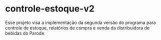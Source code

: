 # controle-estoque-v2
Esse projeto visa a implementação da segunda versão do programa para controle de estoque, relatórios de compra e venda da distribuidora de bebidas do Parode.
